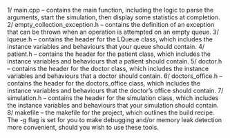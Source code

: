 1/ main.cpp – contains the main function, including the logic to parse the arguments, start the simulation, then display some statistics at completion.
2/ empty_collection_exception.h – contains the definition of an exception that can be thrown when an operation is attempted on an empty queue.
3/ lqueue.h – contains the header for the LQueue class, which includes the instance variables and behaviours that your queue should contain.
4/ patient.h – contains the header for the patient class, which includes the instance variables and behaviours that a patient should contain.
5/ doctor.h – contains the header for the doctor class, which includes the instance variables and behaviours that a doctor should contain.
6/ doctors_office.h – contains the header for the doctors_office class, which includes the instance variables and behaviours that the doctor’s office should contain.
7/ simulation.h – contains the header for the simulation class, which includes the instance variables and behaviours that your simulation should contain.
8/ makefile – the makefile for the project, which outlines the build recipe. The -g flag is set for you to make debugging and/or memory leak detection more convenient, should you wish to use these tools.
